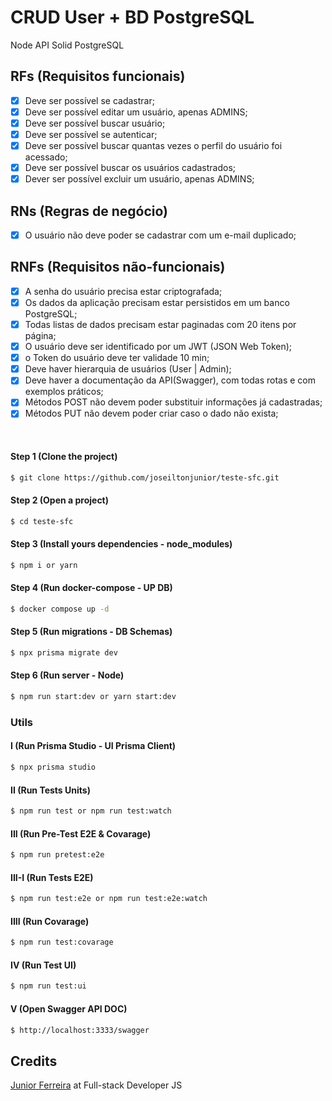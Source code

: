 # CRUD User + BD PostgreSQL 

Node API Solid PostgreSQL

## RFs (Requisitos funcionais)

- [x] Deve ser possível se cadastrar;
- [x] Deve ser possível editar um usuário, apenas ADMINS;
- [x] Deve ser possível buscar usuário;
- [x] Deve ser possível se autenticar;
- [x] Deve ser possível buscar quantas vezes o perfil do usuário foi acessado;
- [x] Deve ser possível buscar os usuários cadastrados;
- [x] Dever ser possível excluir um usuário, apenas ADMINS;

## RNs (Regras de negócio)

- [x] O usuário não deve poder se cadastrar com um e-mail duplicado;

## RNFs (Requisitos não-funcionais)

- [x] A senha do usuário precisa estar criptografada;
- [x] Os dados da aplicação precisam estar persistidos em um banco PostgreSQL;
- [x] Todas listas de dados precisam estar paginadas com 20 itens por página;
- [x] O usuário deve ser identificado por um JWT (JSON Web Token);
- [x] o Token do usuário deve ter validade 10 min;
- [x] Deve haver hierarquia de usuários (User | Admin);
- [x] Deve haver a documentação da API(Swagger), com todas rotas e com exemplos práticos;
- [x] Métodos POST não devem poder substituir informações já cadastradas;
- [x] Métodos PUT não devem poder criar caso o dado não exista;

<br/>

#### Step 1 (Clone the project)
```sh
$ git clone https://github.com/joseiltonjunior/teste-sfc.git
```
#### Step 2 (Open a project)
```sh
$ cd teste-sfc
```
#### Step 3 (Install yours dependencies - node_modules)
```sh
$ npm i or yarn 
```
#### Step 4 (Run docker-compose - UP DB)
```sh
$ docker compose up -d
```

#### Step 5 (Run migrations - DB Schemas)
```sh
$ npx prisma migrate dev
```
#### Step 6 (Run server - Node) 
```sh
$ npm run start:dev or yarn start:dev
```

### Utils
#### I (Run Prisma Studio - UI Prisma Client) 
```sh
$ npx prisma studio
```
#### II (Run Tests Units) 
```sh
$ npm run test or npm run test:watch
```
#### III (Run Pre-Test E2E & Covarage) 
```sh
$ npm run pretest:e2e
```

#### III-I (Run Tests E2E) 
```sh
$ npm run test:e2e or npm run test:e2e:watch
```

#### IIII (Run Covarage) 
```sh
$ npm run test:covarage
```

#### IV (Run Test UI) 
```sh
$ npm run test:ui
```
#### V (Open Swagger API DOC) 
```sh
$ http://localhost:3333/swagger
```

## Credits

<a href="https://www.instagram.com/dvlp.code/" target="_blank">Junior Ferreira</a> at Full-stack Developer JS